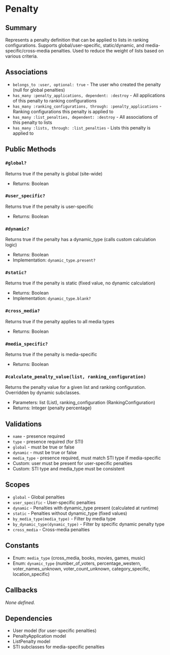 # Penalty

## Summary
Represents a penalty definition that can be applied to lists in ranking configurations. Supports global/user-specific, static/dynamic, and media-specific/cross-media penalties. Used to reduce the weight of lists based on various criteria.

## Associations
- `belongs_to :user, optional: true` - The user who created the penalty (null for global penalties)
- `has_many :penalty_applications, dependent: :destroy` - All applications of this penalty to ranking configurations
- `has_many :ranking_configurations, through: :penalty_applications` - Ranking configurations this penalty is applied to
- `has_many :list_penalties, dependent: :destroy` - All associations of this penalty to lists
- `has_many :lists, through: :list_penalties` - Lists this penalty is applied to

## Public Methods

### `#global?`
Returns true if the penalty is global (site-wide)
- Returns: Boolean

### `#user_specific?`
Returns true if the penalty is user-specific
- Returns: Boolean

### `#dynamic?`
Returns true if the penalty has a dynamic_type (calls custom calculation logic)
- Returns: Boolean
- Implementation: `dynamic_type.present?`

### `#static?`
Returns true if the penalty is static (fixed value, no dynamic calculation)
- Returns: Boolean
- Implementation: `dynamic_type.blank?`

### `#cross_media?`
Returns true if the penalty applies to all media types
- Returns: Boolean

### `#media_specific?`
Returns true if the penalty is media-specific
- Returns: Boolean

### `#calculate_penalty_value(list, ranking_configuration)`
Returns the penalty value for a given list and ranking configuration. Overridden by dynamic subclasses.
- Parameters: list (List), ranking_configuration (RankingConfiguration)
- Returns: Integer (penalty percentage)

## Validations
- `name` - presence required
- `type` - presence required (for STI)
- `global` - must be true or false
- `dynamic` - must be true or false
- `media_type` - presence required, must match STI type if media-specific
- Custom: user must be present for user-specific penalties
- Custom: STI type and media_type must be consistent

## Scopes
- `global` - Global penalties
- `user_specific` - User-specific penalties
- `dynamic` - Penalties with dynamic_type present (calculated at runtime)
- `static` - Penalties without dynamic_type (fixed values)
- `by_media_type(media_type)` - Filter by media type
- `by_dynamic_type(dynamic_type)` - Filter by specific dynamic penalty type
- `cross_media` - Cross-media penalties

## Constants
- Enum: `media_type` (cross_media, books, movies, games, music)
- Enum: `dynamic_type` (number_of_voters, percentage_western, voter_names_unknown, voter_count_unknown, category_specific, location_specific)

## Callbacks
_None defined._

## Dependencies
- User model (for user-specific penalties)
- PenaltyApplication model
- ListPenalty model
- STI subclasses for media-specific penalties 